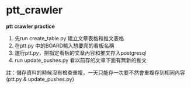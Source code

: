# ptt_crawler


**ptt crawler practice**

1. 先run create_table.py 建立文章表格和推文表格
2. 在ptt.py 中的BOARD輸入想要爬的看板名稱
3. 運行ptt.py，把指定看板的文章內容和推文存入postgresql
4. run update_pushes.py 看以前存的文章下面有無新的推文

註：儲存資料的時候沒有檢查重複，一天只能存一次要不然會重複存到相同內容(ptt.py & update_pushes.py)
